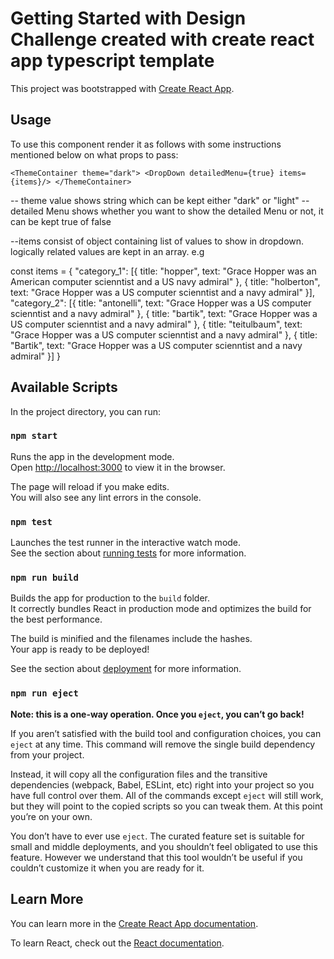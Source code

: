 # Getting Started with Design Challenge created with create react app typescript template

This project was bootstrapped with [Create React App](https://github.com/facebook/create-react-app).

## Usage
To use this component render it as follows with some instructions mentioned below on what props to pass:  

  `<ThemeContainer theme="dark">
     <DropDown detailedMenu={true} items={items}/>
   </ThemeContainer>`

-- theme value shows string which can be kept either "dark" or "light"
-- detailed Menu shows whether you want to show the detailed Menu or not, it can be kept true of false

--items consist of object containing list of values to show in dropdown. logically related values are kept in an array. e.g

const items = {
  "category_1": [{ title: "hopper", text: "Grace Hopper was an American computer scienntist and a US navy admiral" }, { title: "holberton", text: "Grace Hopper was a US computer scienntist and a navy admiral" }],
  "category_2": [{ title: "antonelli", text: "Grace Hopper was a US computer scienntist and a navy admiral" }, { title: "bartik", text: "Grace Hopper was a US computer scienntist and a navy admiral" }, { title: "teitulbaum", text: "Grace Hopper was a US computer scienntist and a navy admiral" }, { title: "Bartik", text: "Grace Hopper was a US computer scienntist and a navy admiral" }]
}
## Available Scripts

In the project directory, you can run:


### `npm start`

Runs the app in the development mode.\
Open [http://localhost:3000](http://localhost:3000) to view it in the browser.

The page will reload if you make edits.\
You will also see any lint errors in the console.



### `npm test`

Launches the test runner in the interactive watch mode.\
See the section about [running tests](https://facebook.github.io/create-react-app/docs/running-tests) for more information.

### `npm run build`

Builds the app for production to the `build` folder.\
It correctly bundles React in production mode and optimizes the build for the best performance.

The build is minified and the filenames include the hashes.\
Your app is ready to be deployed!

See the section about [deployment](https://facebook.github.io/create-react-app/docs/deployment) for more information.

### `npm run eject`

**Note: this is a one-way operation. Once you `eject`, you can’t go back!**

If you aren’t satisfied with the build tool and configuration choices, you can `eject` at any time. This command will remove the single build dependency from your project.

Instead, it will copy all the configuration files and the transitive dependencies (webpack, Babel, ESLint, etc) right into your project so you have full control over them. All of the commands except `eject` will still work, but they will point to the copied scripts so you can tweak them. At this point you’re on your own.

You don’t have to ever use `eject`. The curated feature set is suitable for small and middle deployments, and you shouldn’t feel obligated to use this feature. However we understand that this tool wouldn’t be useful if you couldn’t customize it when you are ready for it.

## Learn More

You can learn more in the [Create React App documentation](https://facebook.github.io/create-react-app/docs/getting-started).

To learn React, check out the [React documentation](https://reactjs.org/).

